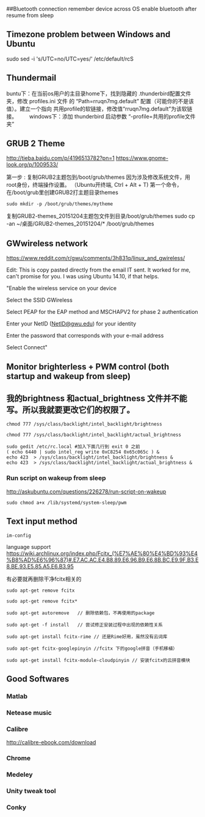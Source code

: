 ##Bluetooth connection
    remember device across OS
    enable bluetooth after resume from sleep

## Timezone problem between Windows and Ubuntu
sudo sed -i 's/UTC=no/UTC=yes/' /etc/default/rcS


## Thundermail
buntu下：在当前os用户的主目录home下，找到隐藏的 .thunderbird配置文件夹，修改 profiles.ini 文件 的 “Path=rruqn7mg.default” 配置（可能你的不是该值）。建立一个指向 共用profile的软链接，修改值“rruqn7mg.default”为该软链接。 
　　windows下：添加 thunderbird 启动参数 “-profile=共用的profile文件夹”
　　
## GRUB 2 Theme
http://tieba.baidu.com/p/4196513782?pn=1
https://www.gnome-look.org/p/1009533/

第一步 : 复制GRUB2主题包到/boot/grub/themes
因为涉及修改系统文件，用root身份，终端操作设置。
（Ubuntu开终端, Ctrl + Alt + T)
第一个命令， 在/boot/grub里创建GRUB2打主题目录themes

    sudo mkdir -p /boot/grub/themes/mytheme

复制GRUB2-themes_20151204主题包文件到目录/boot/grub/themes sudo cp -an ~/桌面/GRUB2-themes_20151204/* /boot/grub/themes

## GWwireless network
https://www.reddit.com/r/gwu/comments/3h831q/linux_and_gwireless/

Edit: This is copy pasted directly from the email IT sent. It worked for me, can't promise for you. I was using Ubuntu 14.10, if that helps.

"Enable the wireless service on your device

Select the SSID GWireless

Select PEAP for the EAP method and MSCHAPV2 for phase 2 authentication

Enter your NetID (NetID@gwu.edu) for your identity

Enter the password that corresponds with your e-mail address

Select Connect"


## Monitor brighterless + PWM control (both startup and wakeup from sleep)

## 我的brightness 和actual_brightness 文件并不能写。所以我就要更改它们的权限了。

    chmod 777 /sys/class/backlight/intel_backlight/brightness

    chmod 777 /sys/class/backlight/intel_backlight/actual_brightness

    sudo gedit /etc/rc.local #加入下面几行到 exit 0 之前
    ( echo 6440 | sudo intel_reg write 0xC8254 0x65c065c ) &
    echo 423  > /sys/class/backlight/intel_backlight/brightness &
    echo 423  > /sys/class/backlight/intel_backlight/actual_brightness &



### Run script on wakeup from sleep
http://askubuntu.com/questions/226278/run-script-on-wakeup

    sudo chmod a+x /lib/systemd/system-sleep/pwm




## Text input method
    im-config

language support
https://wiki.archlinux.org/index.php/Fcitx_(%E7%AE%80%E4%BD%93%E4%B8%AD%E6%96%87)#.E7.AC.AC.E4.B8.89.E6.96.B9.E6.8B.BC.E9.9F.B3.E8.BE.93.E5.85.A5.E6.B3.95



有必要就再删除干净fcitx相关的

    sudo apt-get remove fcitx

    sudo apt-get remove fcitx*  

    sudo apt-get autoremove   // 删除依赖包，不再使用的package

    sudo apt-get -f install   // 尝试修正安装过程中出现的依赖性关系

    sudo apt-get install fcitx-rime // 还是Rime好用，虽然没有云词库

    sudo apt-get fcitx-googlepinyin //fcitx 下的google拼音（手机移植）

    sudo apt-get install fcitx-module-cloudpinyin // 安装fcitx的云拼音模块



## Good Softwares

### Matlab

### Netease music

### Calibre 
http://calibre-ebook.com/download

### Chrome

### Medeley

### Unity tweak tool

### Conky





  

